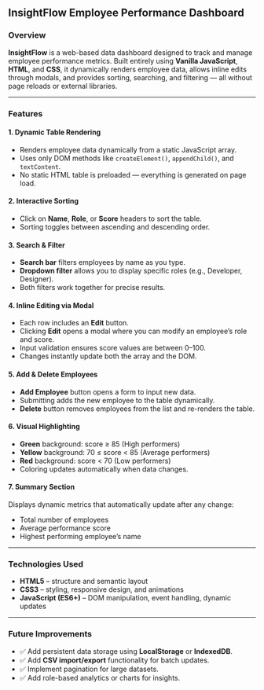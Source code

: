 ## InsightFlow Employee Performance Dashboard

### Overview

**InsightFlow** is a web-based data dashboard designed to track and manage employee performance metrics.
Built entirely using **Vanilla JavaScript**, **HTML**, and **CSS**, it dynamically renders employee data, allows inline edits through modals, and provides sorting, searching, and filtering — all without page reloads or external libraries.

---

### Features

#### 1. Dynamic Table Rendering

* Renders employee data dynamically from a static JavaScript array.
* Uses only DOM methods like `createElement()`, `appendChild()`, and `textContent`.
* No static HTML table is preloaded — everything is generated on page load.

#### 2. Interactive Sorting

* Click on **Name**, **Role**, or **Score** headers to sort the table.
* Sorting toggles between ascending and descending order.

#### 3. Search & Filter

* **Search bar** filters employees by name as you type.
* **Dropdown filter** allows you to display specific roles (e.g., Developer, Designer).
* Both filters work together for precise results.

#### 4. Inline Editing via Modal

* Each row includes an **Edit** button.
* Clicking **Edit** opens a modal where you can modify an employee’s role and score.
* Input validation ensures score values are between 0–100.
* Changes instantly update both the array and the DOM.

#### 5. Add & Delete Employees

* **Add Employee** button opens a form to input new data.
* Submitting adds the new employee to the table dynamically.
* **Delete** button removes employees from the list and re-renders the table.

#### 6. Visual Highlighting

* **Green** background: score ≥ 85 (High performers)
* **Yellow** background: 70 ≤ score < 85 (Average performers)
* **Red** background: score < 70 (Low performers)
* Coloring updates automatically when data changes.

#### 7. Summary Section

Displays dynamic metrics that automatically update after any change:

* Total number of employees
* Average performance score
* Highest performing employee’s name

---

### Technologies Used

* **HTML5** – structure and semantic layout
* **CSS3** – styling, responsive design, and animations
* **JavaScript (ES6+)** – DOM manipulation, event handling, dynamic updates

---

### Future Improvements

* ✅ Add persistent data storage using **LocalStorage** or **IndexedDB**.
* ✅ Add **CSV import/export** functionality for batch updates.
* ✅ Implement pagination for large datasets.
* ✅ Add role-based analytics or charts for insights.

